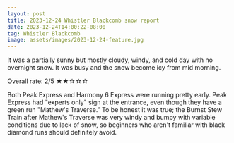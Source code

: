```yaml
---
layout: post
title: 2023-12-24 Whistler Blackcomb snow report
date: 2023-12-24T14:00:22-08:00
tag: Whistler Blackcomb
image: assets/images/2023-12-24-feature.jpg
---
```


It was a partially sunny but mostly cloudy, windy, and cold day with no overnight snow. It was busy and the snow become icy from mid morning.

Overall rate: 2/5 ★★☆☆☆

Both Peak Express and Harmony 6 Express were running pretty early. Peak Express had "experts only" sign at the entrance, even though they have a green run "Mathew's Traverse." To be honest it was true; the Burnst Stew Train after Mathew's Traverse was very windy and bumpy with variable conditions due to lack of snow, so beginners who aren't familiar with black diamond runs should definitely avoid.
